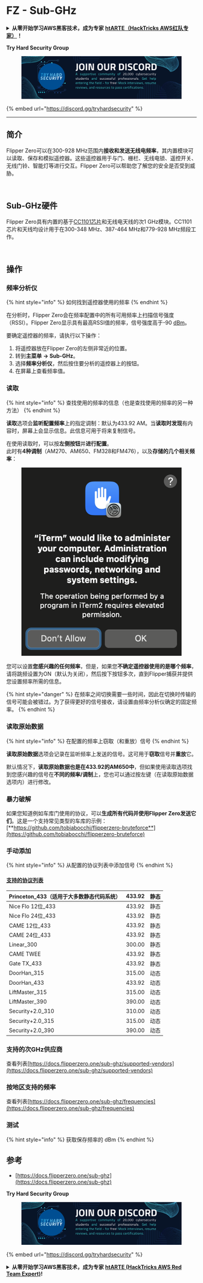 # FZ - Sub-GHz

<details>

<summary><strong>从零开始学习AWS黑客技术，成为专家</strong> <a href="https://training.hacktricks.xyz/courses/arte"><strong>htARTE（HackTricks AWS红队专家）</strong></a><strong>！</strong></summary>

支持HackTricks的其他方式：

* 如果您想看到您的**公司在HackTricks中做广告**或**下载PDF格式的HackTricks**，请查看[**订阅计划**](https://github.com/sponsors/carlospolop)!
* 获取[**官方PEASS & HackTricks周边产品**](https://peass.creator-spring.com)
* 探索[**PEASS家族**](https://opensea.io/collection/the-peass-family)，我们的独家[NFT](https://opensea.io/collection/the-peass-family)收藏品
* **加入** 💬 [**Discord群**](https://discord.gg/hRep4RUj7f) 或 [**电报群**](https://t.me/peass) 或在**Twitter**上关注我们 🐦 [**@carlospolopm**](https://twitter.com/hacktricks\_live)**。**
* 通过向[**HackTricks**](https://github.com/carlospolop/hacktricks)和[**HackTricks Cloud**](https://github.com/carlospolop/hacktricks-cloud) github仓库提交PR来分享您的黑客技巧。

</details>

**Try Hard Security Group**

<figure><img src="/.gitbook/assets/telegram-cloud-document-1-5159108904864449420.jpg" alt=""><figcaption></figcaption></figure>

{% embed url="https://discord.gg/tryhardsecurity" %}

***

## 简介 <a href="#kfpn7" id="kfpn7"></a>

Flipper Zero可以在300-928 MHz范围内**接收和发送无线电频率**，其内置模块可以读取、保存和模拟遥控器。这些遥控器用于与门、栅栏、无线电锁、遥控开关、无线门铃、智能灯等进行交互。Flipper Zero可以帮助您了解您的安全是否受到威胁。

<figure><img src="../../../.gitbook/assets/image (3) (2) (1).png" alt=""><figcaption></figcaption></figure>

## Sub-GHz硬件 <a href="#kfpn7" id="kfpn7"></a>

Flipper Zero具有内置的基于[CC1101芯片](https://www.ti.com/lit/ds/symlink/cc1101.pdf)和无线电天线的次1 GHz模块。CC1101芯片和天线均设计用于在300-348 MHz、387-464 MHz和779-928 MHz频段工作。

<figure><img src="../../../.gitbook/assets/image (1) (8) (1).png" alt=""><figcaption></figcaption></figure>

## 操作

### 频率分析仪

{% hint style="info" %}
如何找到遥控器使用的频率
{% endhint %}

在分析时，Flipper Zero会在频率配置中的所有可用频率上扫描信号强度（RSSI）。Flipper Zero显示具有最高RSSI值的频率，信号强度高于-90 [dBm](https://en.wikipedia.org/wiki/DBm)。

要确定遥控器的频率，请执行以下操作：

1. 将遥控器放在Flipper Zero的左侧非常近的位置。
2. 转到**主菜单** **→ Sub-GHz**。
3. 选择**频率分析仪**，然后按住要分析的遥控器上的按钮。
4. 在屏幕上查看频率值。

### 读取

{% hint style="info" %}
查找使用的频率的信息（也是查找使用的频率的另一种方法）
{% endhint %}

**读取**选项会**监听配置频率**上的指定调制：默认为433.92 AM。当**读取时发现**有内容时，屏幕上会显示信息。此信息可用于将来复制信号。

在使用读取时，可以按**左侧按钮**并**进行配置**。\
此时有**4种调制**（AM270、AM650、FM328和FM476），以及**存储的几个相关频率**：

<figure><img src="../../../.gitbook/assets/image (28).png" alt=""><figcaption></figcaption></figure>

您可以设置**您感兴趣的任何频率**，但是，如果您**不确定遥控器使用的是哪个频率**，请将跳频设置为ON（默认为关闭），然后按下按钮多次，直到Flipper捕获并提供您设置频率所需的信息。

{% hint style="danger" %}
在频率之间切换需要一些时间，因此在切换时传输的信号可能会被错过。为了获得更好的信号接收，请设置由频率分析仪确定的固定频率。
{% endhint %}

### **读取原始数据**

{% hint style="info" %}
在配置的频率上窃取（和重放）信号
{% endhint %}

**读取原始数据**选项会记录在监听频率上发送的信号。这可用于**窃取**信号并**重放**它。

默认情况下，**读取原始数据也是在433.92的AM650中**，但如果使用读取选项找到您感兴趣的信号在**不同的频率/调制**上，您也可以通过按左键（在读取原始数据选项内）进行修改。

### 暴力破解

如果您知道例如车库门使用的协议，可以**生成所有代码并使用Flipper Zero发送它们**。这是一个支持常见类型的车库的示例：[**https://github.com/tobiabocchi/flipperzero-bruteforce**](https://github.com/tobiabocchi/flipperzero-bruteforce)

### 手动添加

{% hint style="info" %}
从配置的协议列表中添加信号
{% endhint %}

#### [支持的协议列表](https://docs.flipperzero.one/sub-ghz/add-new-remote) <a href="#id-3iglu" id="id-3iglu"></a>

| Princeton\_433（适用于大多数静态代码系统） | 433.92 | 静态  |
| ----------------------------------------- | ------ | ------ |
| Nice Flo 12位\_433                        | 433.92 | 静态  |
| Nice Flo 24位\_433                        | 433.92 | 静态  |
| CAME 12位\_433                            | 433.92 | 静态  |
| CAME 24位\_433                            | 433.92 | 静态  |
| Linear\_300                               | 300.00 | 静态  |
| CAME TWEE                                 | 433.92 | 静态  |
| Gate TX\_433                              | 433.92 | 静态  |
| DoorHan\_315                              | 315.00 | 动态  |
| DoorHan\_433                              | 433.92 | 动态  |
| LiftMaster\_315                           | 315.00 | 动态  |
| LiftMaster\_390                           | 390.00 | 动态  |
| Security+2.0\_310                         | 310.00 | 动态  |
| Security+2.0\_315                         | 315.00 | 动态  |
| Security+2.0\_390                         | 390.00 | 动态  |
### 支持的次GHz供应商

查看列表[https://docs.flipperzero.one/sub-ghz/supported-vendors](https://docs.flipperzero.one/sub-ghz/supported-vendors)

### 按地区支持的频率

查看列表[https://docs.flipperzero.one/sub-ghz/frequencies](https://docs.flipperzero.one/sub-ghz/frequencies)

### 测试

{% hint style="info" %}
获取保存频率的 dBm
{% endhint %}

## 参考

* [https://docs.flipperzero.one/sub-ghz](https://docs.flipperzero.one/sub-ghz)

**Try Hard Security Group**

<figure><img src="/.gitbook/assets/telegram-cloud-document-1-5159108904864449420.jpg" alt=""><figcaption></figcaption></figure>

{% embed url="https://discord.gg/tryhardsecurity" %}

<details>

<summary><strong>从零开始学习AWS黑客技术，成为专家</strong> <a href="https://training.hacktricks.xyz/courses/arte"><strong>htARTE (HackTricks AWS Red Team Expert)</strong></a><strong>!</strong></summary>

支持 HackTricks 的其他方式：

* 如果您想在 HackTricks 中看到您的 **公司广告** 或 **下载 PDF 版本的 HackTricks**，请查看[**订阅计划**](https://github.com/sponsors/carlospolop)!
* 获取[**官方 PEASS & HackTricks 商品**](https://peass.creator-spring.com)
* 探索[**PEASS 家族**](https://opensea.io/collection/the-peass-family)，我们的独家[**NFT**](https://opensea.io/collection/the-peass-family)收藏品
* **加入** 💬 [**Discord 群组**](https://discord.gg/hRep4RUj7f) 或 [**电报群组**](https://t.me/peass) 或 **关注**我们的 **Twitter** 🐦 [**@carlospolopm**](https://twitter.com/hacktricks\_live)**.**
* 通过向 [**HackTricks**](https://github.com/carlospolop/hacktricks) 和 [**HackTricks Cloud**](https://github.com/carlospolop/hacktricks-cloud) github 仓库提交 PR 来分享您的黑客技巧。

</details>
